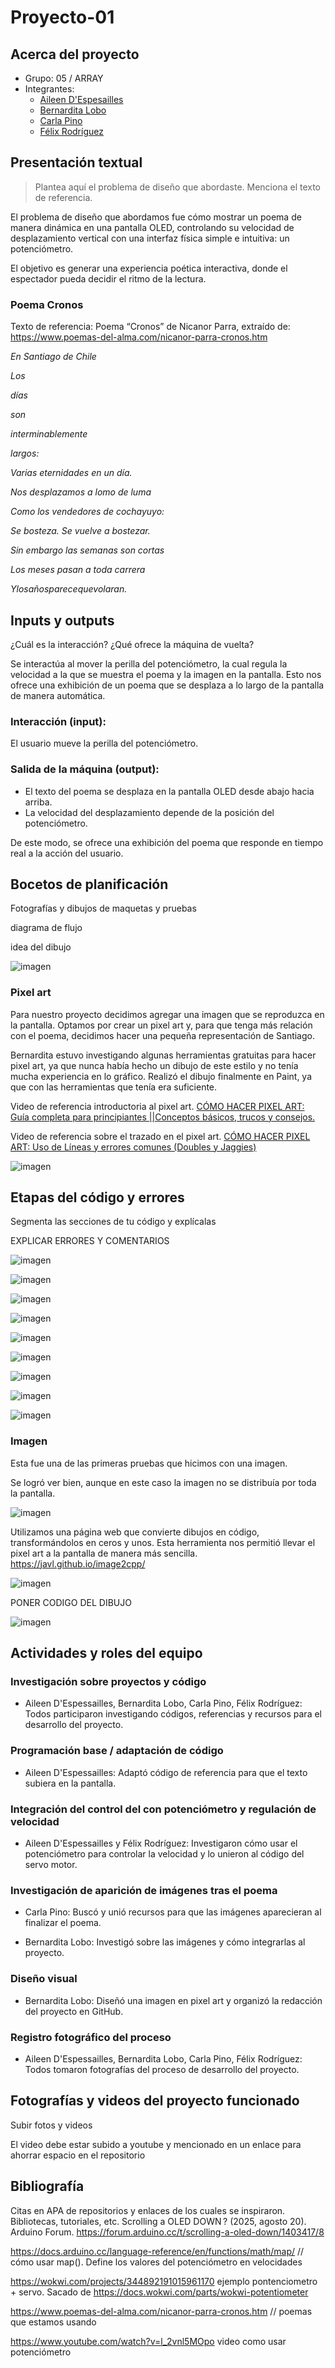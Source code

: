# Proyecto-01

## Acerca del proyecto

- Grupo: 05 / ARRAY
- Integrantes:
  - [Aileen D'Espesailles](https://github.com/Bernardita-lobo/dis8645-2025-02-procesos/tree/main/08-aileendespessailles-design)
  - [Bernardita Lobo](https://github.com/Bernardita-lobo/dis8645-2025-02-procesos)
  - [Carla Pino](https://github.com/Bernardita-lobo/dis8645-2025-02-procesos/tree/main/23-Coff4)
  - [Félix Rodríguez](https://github.com/Bernardita-lobo/dis8645-2025-02-procesos/tree/main/25-felix-rg416)

## Presentación textual

> Plantea aquí el problema de diseño que abordaste. Menciona el texto de referencia.

El problema de diseño que abordamos fue cómo mostrar un poema de manera dinámica en una pantalla OLED, controlando su velocidad de desplazamiento vertical con una interfaz física simple e intuitiva: un potenciómetro.

El objetivo es generar una experiencia poética interactiva, donde el espectador pueda decidir el ritmo de la lectura.

### Poema Cronos

Texto de referencia: Poema “Cronos” de Nicanor Parra, extraído de: <https://www.poemas-del-alma.com/nicanor-parra-cronos.htm>

*En Santiago de Chile*

*Los*

*días*

*son*

*interminablemente*

*largos:*

*Varias eternidades en un día.*

*Nos desplazamos a lomo de luma*

*Como los vendedores de cochayuyo:*

*Se bosteza. Se vuelve a bostezar.*

*Sin embargo las semanas son cortas*

*Los meses pasan a toda carrera*

*Ylosañosparecequevolaran.*

## Inputs y outputs

¿Cuál es la interacción? ¿Qué ofrece la máquina de vuelta?

Se interactúa al mover la perilla del potenciómetro, la cual regula la velocidad a la que se muestra el poema y la imagen en la pantalla. Esto nos ofrece una exhibición de un poema que se desplaza a lo largo de la pantalla de manera automática. 

### Interacción (input):

El usuario mueve la perilla del potenciómetro.

### Salida de la máquina (output):

- El texto del poema se desplaza en la pantalla OLED desde abajo hacia arriba.
- La velocidad del desplazamiento depende de la posición del potenciómetro.

De este modo, se ofrece una exhibición del poema que responde en tiempo real a la acción del usuario.

## Bocetos de planificación

Fotografías y dibujos de maquetas y pruebas

diagrama de flujo

idea del dibujo

![imagen](./imagenes/registro01.jpeg)

### Pixel art

Para nuestro proyecto decidimos agregar una imagen que se reproduzca en la pantalla. Optamos por crear un pixel art y, para que tenga más relación con el poema, decidimos hacer una pequeña representación de Santiago.

Bernardita estuvo investigando algunas herramientas gratuitas para hacer pixel art, ya que nunca había hecho un dibujo de este estilo y no tenía mucha experiencia en lo gráfico. Realizó el dibujo finalmente en Paint, ya que con las herramientas que tenía era suficiente.

Video de referencia introductoria al pixel art. [CÓMO HACER PIXEL ART: Guía completa para principiantes ||Conceptos básicos, trucos y consejos.](https://youtu.be/YyC2i91EwNw?si=XXv2mYEYJoBRogo8)

Video de referencia sobre el trazado en el pixel art. [CÓMO HACER PIXEL ART: Uso de Líneas y errores comunes (Doubles y Jaggies)](https://youtu.be/sGLBMKD7eDc?si=nGjneOnJ1f0_kIvZ)

![imagen](./imagenes/pixelart.jpeg)

## Etapas del código y errores

Segmenta las secciones de tu código y explícalas

EXPLICAR ERRORES Y COMENTARIOS

![imagen](./imagenes/wokwi01.png)

![imagen](./imagenes/wokwi02.png)

![imagen](./imagenes/wokwi03.png)

![imagen](./imagenes/wokwi04.png)

![imagen](./imagenes/wokwi05.png)

![imagen](./imagenes/wokwi06.png)

![imagen](./imagenes/registro03.jpg)

![imagen](./imagenes/registro04.jpg)

![imagen](./imagenes/wokwi07.png)

### Imagen

Esta fue una de las primeras pruebas que hicimos con una imagen. 

Se logró ver bien, aunque en este caso la imagen no se distribuía por toda la pantalla.

![imagen](./imagenes/registro02.jpeg)

Utilizamos una página web que convierte dibujos en código, transformándolos en ceros y unos. Esta herramienta nos permitió llevar el pixel art a la pantalla de manera más sencilla. <https://javl.github.io/image2cpp/>

![imagen](./imagenes/dibujo.png)

PONER CODIGO DEL DIBUJO

![imagen](./imagenes/registro05.jpg)

## Actividades y roles del equipo

### Investigación sobre proyectos y código

- Aileen D'Espessailles, Bernardita Lobo, Carla Pino, Félix Rodríguez: Todos participaron investigando códigos, referencias y recursos para el desarrollo del proyecto.

### Programación base / adaptación de código

- Aileen D'Espessailles: Adaptó código de referencia para que el texto subiera en la pantalla.

### Integración del control del con potenciómetro y regulación de velocidad

- Aileen D'Espessailles y Félix Rodríguez: Investigaron cómo usar el potenciómetro para controlar la velocidad y lo unieron al código del servo motor.

### Investigación de aparición de imágenes tras el poema

- Carla Pino: Buscó y unió recursos para que las imágenes aparecieran al finalizar el poema.

- Bernardita Lobo: Investigó sobre las imágenes y cómo integrarlas al proyecto.

### Diseño visual

- Bernardita Lobo: Diseñó una imagen en pixel art y organizó la redacción del proyecto en GitHub.

### Registro fotográfico del proceso

- Aileen D'Espessailles, Bernardita Lobo, Carla Pino, Félix Rodríguez: Todos tomaron fotografías del proceso de desarrollo del proyecto.

## Fotografías y videos del proyecto funcionado

Subir fotos y videos

El video debe estar subido a youtube y mencionado en un enlace para ahorrar espacio en el repositorio

## Bibliografía

Citas en APA de repositorios y enlaces de los cuales se inspiraron. Bibliotecas, tutoriales, etc.
Scrolling a OLED DOWN ? (2025, agosto 20). Arduino Forum. https://forum.arduino.cc/t/scrolling-a-oled-down/1403417/8

https://docs.arduino.cc/language-reference/en/functions/math/map/ // cómo usar map(). Define los valores del potenciómetro en velocidades

https://wokwi.com/projects/344892191015961170 ejemplo pontenciometro + servo. Sacado de https://docs.wokwi.com/parts/wokwi-potentiometer

https://www.poemas-del-alma.com/nicanor-parra-cronos.htm // poemas que estamos usando

https://www.youtube.com/watch?v=l_2vnl5MOpo video como usar potenciómetro 
